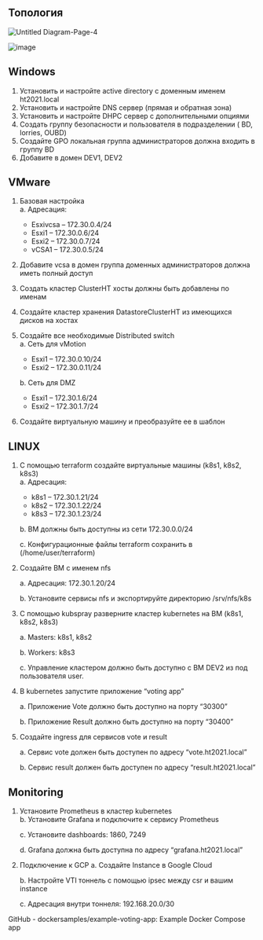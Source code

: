 ## Топология

![Untitled Diagram-Page-4](https://user-images.githubusercontent.com/79700810/138058389-3c609a00-9674-41f3-8583-4db83735b289.jpg)


![image](https://user-images.githubusercontent.com/79700810/138056802-f6c4ff4b-3105-454c-ad3c-07ee7d95cdbf.png)


## Windows 
1.	Установить и настройте active directory c доменным именем ht2021.local
2.	Установить и настройте DNS сервер (прямая и обратная зона)
3.	Установить и настройте DHPC сервер с дополнительными опциями
4.	Создать группу безопасности и пользователя в подразделении ( BD, lorries, OUBD)
5.	Создайте GPO локальная группа администраторов должна входить в группу BD 
6.	Добавите в домен DEV1, DEV2

## VMware

1.	Базовая настройка   
  a.	Адресация:
    <ul>
      <li>Esxivcsa – 172.30.0.4/24
      <li>Esxi1 – 172.30.0.6/24
      <li>Esxi2 – 172.30.0.7/24
      <li>vCSA1 – 172.30.0.5/24
    </ul>


  
2.	Добавите vcsa в домен группа доменных администраторов должна иметь полный доступ
3.	Создать кластер ClusterHT хосты должны быть добавлены по именам
4.	Создайте кластер хранения DatastoreClusterHT из имеющихся дисков на хостах
5.	Создайте все необходимые Distributed switch   
  a. Сеть для vMotion
  
    <ul>
      <li>Esxi1 – 172.30.0.10/24
      <li>Esxi2 – 172.30.0.11/24
    </ul>

    b.	Сеть для DMZ
    <ul>
      <li>Esxi1 – 172.30.1.6/24
      <li>Esxi2 – 172.30.1.7/24
    </ul>
    
6.	Создайте виртуальную машину и преобразуйте ее в шаблон 

## LINUX

1.	С помощью terraform создайте виртуальные машины (k8s1, k8s2, k8s3)    
  a.	Адресация:
    <ul>
      <li>k8s1 – 172.30.1.21/24
    
      <li>k8s2 – 172.30.1.22/24
    
      <li>k8s3 – 172.30.1.23/24
    </ul>
    
    b.	ВМ должны быть доступны из сети 172.30.0.0/24
  
    c.	Конфигурационные файлы terraform сохранить в (/home/user/terraform)
  
2.	Создайте ВМ с именем nfs    

    a.	Адресация: 172.30.1.20/24
  
    b.	Установите сервисы nfs и экспортируйте директорию /srv/nfs/k8s
  
3.	С помощью kubspray разверните кластер kubernetes на ВМ (k8s1, k8s2, k8s3)

    a.	Masters: k8s1, k8s2
  
    b.	Workers: k8s3
  
    c.	Управление кластером должно быть доступно с ВМ DEV2 из под пользователя user.
  
4.	В kubernetes запустите приложение “voting app”

    a.	Приложение Vote должно быть доступно на порту “30300”
  
    b.	Приложение Result должно быть доступно на порту “30400”
  
5.	Создайте ingress для сервисов vote и result

    a.	Сервис vote должен быть доступен по адресу “vote.ht2021.local”
  
    b.	Сервис result должен быть доступен по адресу “result.ht2021.local”
  

## Monitoring

1.	Установите Prometheus в кластер kubernetes    
    b.	Установите Grafana и подключите к сервису Prometheus
    
    c.	Установите dashboards: 1860, 7249
    
    d.	Grafana должна быть доступна по адресу “grafana.ht2021.local” 

2.	Подключение к GCP
    a.	Создайте Instance в Google Cloud
    
    b.	Настройте VTI тоннель с помощью ipsec между csr и вашим instance
    
    c.	Адресация внутри тоннеля: 192.168.20.0/30
 

GitHub - dockersamples/example-voting-app: Example Docker Compose app
